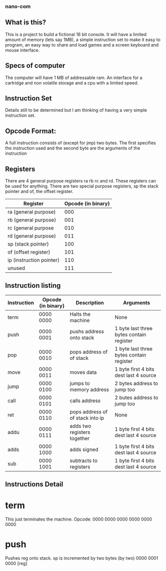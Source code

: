 ### nano-com
## What is this?
This is a project to build a fictional 16 bit console. It will have a limited amount of memory (lets say 1MB), 
a simple instruction set to make it easy to program, an easy way to share and load games and a screen keyboard and mouse interface.

## Specs of computer
The computer will have 1 MB of addressable ram. An interface for a cartridge and non volatile storage and a cpu with a limited speed.

## Instruction Set
Details still to be determined but I am thinking of having a very simple instruction set. 

## Opcode Format:
A full instruction consists of (except for jmp) two bytes. The first specifies the instruction used and the second byte are 
the arguments of the instruction

## Registers
There are 4 general purpose registers ra rb rc and rd. These registers can be used for anything. There are two special purpose
registers, sp the stack pointer and of, the offset register.

| Register                 | Opcode (in binary) |
| ------------------------ | ------------------ |
| ra (general purpose)     |   000              |
| rb (general purpose)     |   001              |
| rc (general purpose      |   010              |
| rd (general purpose)     |   011              |
| sp (stack pointer)       |   100              |
| of (offset register)     |   101              |
| ip (instruction pointer) |   110              |
| unused                   |   111              |

## Instruction listing

| Instruction          | Opcode (in binary)    | Description                      | Arguments                                |
| -------------------- | --------------------- | -------------------------------- | ---------------------------------------- |
| term                 |  0000 0000            | Halts the machine                | None                                     |
| push                 |  0000 0001            | pushs address onto stack         | 1 byte last three bytes contain register |
| pop                  |  0000 0010            | pops address of of stack         | 1 byte last three bytes contain register |`
| move                 |  0000 0011            | moves data                       | 1 byte first 4 bits dest last 4 source   |
| jump                 |  0000 0100            | jumps to memory address          | 2 bytes address to jump too              |
| call                 |  0000 0101            | calls address                    | 2 butes address to jump too              |
| ret                  |  0000 0110            | pops address of of stack into ip | None                                     |
| addu                 |  0000 0111            | adds two registers together      | 1 byte first 4 bits dest last 4 source   |
| adds                 |  0000 1000            | adds signed                      | 1 byte first 4 bits dest last 4 source   |
| sub                  |  0000 1001            | subtracts to registers           | 1 byte first 4 bits dest last 4 source   |

## Instructions Detail

# term
This just terminates the machine.
Opcode: 
0000 0000  0000 0000  0000 0000

# push
Pushes reg onto stack. sp is incremented by two bytes (by two)
0000 0001   0000 [reg]



